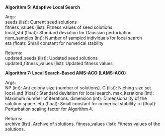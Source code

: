 **Algorithm 5:  Adaptive Local Search**

Args:\
        seeds (list): Current seed solutions\
        fitness_values (list): Fitness values of seed solutions\
        local_std (float): Standard deviation for Gaussian perturbation\
        num_samples (int): Number of sampled individuals for local search\
        eta (float): Small constant for numerical stability

Returns:\
        updated_seeds (list): Updated seed solutions\
        updated_fitness_values (list): Updated fitness values

**Algorithm 7: Local Search-Based AMS-ACO (LAMS-ACO)**

Args:\
        NP (int): Ant colony size (number of solutions).
        G (list): Niching size set.
        local_std (float): Standard deviation for local search.
        max_iterations (int): Maximum number of iterations.
        dimension (int): Dimensionality of the solution space.
        eta (float): Small constant for numerical stability.
        xi (float): Perturbation scaling factor for Algorithm 4.

Returns:\
        archive (list): Archive of solutions.
        fitness_values (list): Fitness values of the solutions.

